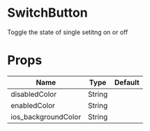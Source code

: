 # SwitchButton

Toggle the state of single setitng on or off

# Props

| Name                | Type   | Default |
| ------------------- | ------ | ------- |
| disabledColor       | String |         |
| enabledColor        | String |         |
| ios_backgroundColor | String |         |
